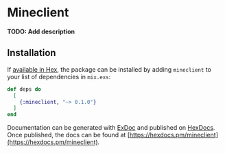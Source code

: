 # Mineclient

**TODO: Add description**

## Installation

If [available in Hex](https://hex.pm/docs/publish), the package can be installed
by adding `mineclient` to your list of dependencies in `mix.exs`:

```elixir
def deps do
  [
    {:mineclient, "~> 0.1.0"}
  ]
end
```

Documentation can be generated with [ExDoc](https://github.com/elixir-lang/ex_doc)
and published on [HexDocs](https://hexdocs.pm). Once published, the docs can
be found at [https://hexdocs.pm/mineclient](https://hexdocs.pm/mineclient).

